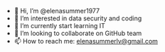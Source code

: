 - 👋 Hi, I’m @elenasummer1977
- 👀 I’m interested in data security and coding 
- 🌱 I’m currently start learning IT 
- 💞️ I’m looking to collaborate on GitHub team 
- 📫 How to reach me: elenasummerlv@gmail.com

<!---
elenasummer1977/elenasummer1977 is a ✨ special ✨ repository because its `README.md` (this file) appears on your GitHub profile.
You can click the Preview link to take a look at your changes.
--->
